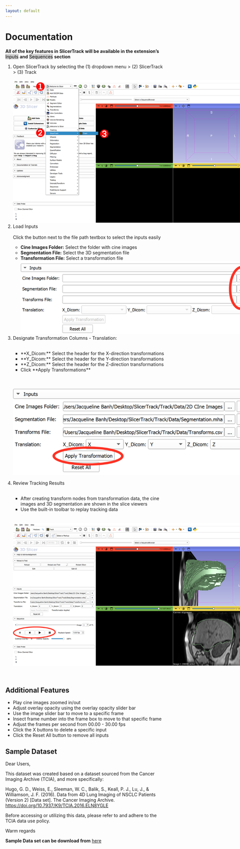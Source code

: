 ```yaml
---
layout: default
---
```


# Documentation

**All of the key features in SlicerTrack will be available in the extension’s** <mark style="background-color: lightgray">Inputs</mark> **and** <mark style="background-color: lightgray">Sequences</mark> **section**

<ol>
<li>Open SlicerTrack by selecting the (1) dropdown menu > (2) SlicerTrack > (3) Track </li>
   <br>
   <img src='resources/screenshots/ST_Document1.png' style='max-width: 739px;'/>
   <br>

<li>Load Inputs</li>
<br>
Click the button next to the file path textbox to select the inputs easily

- **Cine Images Folder:** Select the folder with cine images
- **Segmentation File:** Select the 3D segmentation file
- **Transformation File:** Select a transformation file
  <br>
      <img src='resources/screenshots/ST_Document2.png' style='max-width: 739px;'/>
  <br>
<li>Designate Transformation Columns - Translation:</li>
<br>

<ul>
<li style='list-style-type: square'>**X_Dicom:** Select the header for the X-direction transformations</li>
<li style='list-style-type: square'>**Y_Dicom:** Select the header for the Y-direction transformations</li>
<li style='list-style-type: square'>**Z_Dicom:** Select the header for the Z-direction transformations</li>
<li style='list-style-type: square'>Click **Apply Transformations**</li>
</ul>

  <br><br>
  <img src='resources/screenshots/ST_Document3.png' style='max-width: 739px;'/>
  <br>

<li>Review Tracking Results</li>
<br>
<ul>
<li style='list-style-type: square'>After creating transform nodes from transformation data, the cine images and 3D segmentation are shown in the slice viewers</li>
<li style='list-style-type: square'>Use the built-in toolbar to replay tracking data</li>
</ul>  
   <br><br>
   <img src='resources/screenshots/ST_Document5.png' style='max-width: 739px;'/>
   <br>
</ol>
<br>

## Additional Features

- Play cine images zoomed in/out
- Adjust overlay opacity using the overlay opacity slider bar
- Use the image slider bar to move to a specific frame
- Insect frame number into the frame box to move to that specific frame
- Adjust the frames per second from 00.00 - 30.00 fps
- Click the X buttons to delete a specific input
- Click the Reset All button to remove all inputs

## Sample Dataset

Dear Users,

This dataset was created based on a dataset sourced from the Cancer Imaging Archive (TCIA), and more specifically:

Hugo, G. D., Weiss, E., Sleeman, W. C., Balik, S., Keall, P. J., Lu, J., & Williamson, J. F. (2016). Data from 4D Lung Imaging of NSCLC Patients (Version 2) [Data set]. The Cancer Imaging Archive. https://doi.org/10.7937/K9/TCIA.2016.ELN8YGLE

Before accessing or utilizing this data, please refer to and adhere to the TCIA data use policy.

Warm regards

**Sample Data set can be download from** [here](https://drive.google.com/drive/folders/1qJj53YfGM4Q7atsI-XZyySvR-F98ENXA?usp=sharing)
